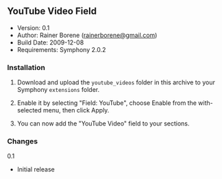 YouTube Video Field
-------------------

- Version: 0.1
- Author: Rainer Borene (rainerborene@gmail.com)
- Build Date: 2009-12-08
- Requirements: Symphony 2.0.2

### Installation

1. Download and upload the `youtube_videos` folder in this archive to your Symphony `extensions` folder.

2. Enable it by selecting "Field: YouTube", choose Enable from the with-selected menu, then click Apply.

3. You can now add the "YouTube Video" field to your sections.

### Changes

0.1

- Initial release